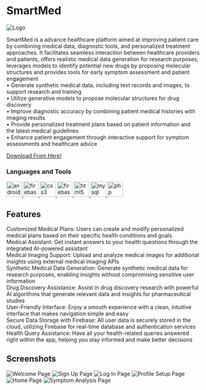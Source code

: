 # SmartMed
![Logo](https://github.com/darkseid03/SmartMed/blob/main/logo.png)

SmartMed is a advance healthcare platform aimed at improving patient care by combining medical data, diagnostic tools, and personalized treatment approaches. It facilitates seamless interaction between healthcare providers and patients, offers realistic medical data generation for research purposes, leverages models to identify potential new drugs by proposing molecular structures and provides tools for early symptom assessment and patient engagement<br>
• Generate synthetic medical data, including text records and images, to support research and training<br>
• Utilize generative models to propose molecular structures for drug discovery<br>
• Improve diagnostic accuracy by combining patient medical histories with imaging results<br>
• Provide personalized treatment plans based on patient information and the latest medical guidelines<br>
• Enhance patient engagement through interactive support for symptom assessments and healthcare advice


[Download From Here!](https://drive.google.com/file/d/1W1sM3FDhRMwiQg9EKxeromQUEYL063S7/view?usp=drivesdk)


<h3 align="left">Languages and Tools</h3>
<p align="left"> <a href="https://developer.android.com" target="_blank" rel="noreferrer"> <img src="https://uxwing.com/wp-content/themes/uxwing/download/brands-and-social-media/android-studio-icon.png" alt="androidstudio" width="40" height="40"/> </a> <a href="https://firebase.google.com/" target="_blank" rel="noreferrer"> <img src="https://www.svgrepo.com/show/353735/firebase.svg" alt="firebase" width="40" height="40"/> </a> <a href="https://gemini.google.com/" target="_blank" rel="noreferrer"> <img src="https://mir-s3-cdn-cf.behance.net/projects/max_808/45862f197501329.Y3JvcCwyMDAzLDE1NjcsNDAxLDA.png" alt="css3" width="40" height="40"/> </a> <a href="https://square.github.io/retrofit/" target="_blank" rel="noreferrer"> <img src="https://img.stackshare.io/service/2856/retrofit-logo.png" alt="firebase" width="40" height="40"/> </a> <a href="https://restfulapi.net/" target="_blank" rel="noreferrer"> <img src="https://www.flowgear.net/wp-content/uploads/2019/03/Rest-API-Large.png" alt="html5" width="40" height="40"/> </a> <a href="https://square.github.io/okhttp/" target="_blank" rel="noreferrer"> <img src="https://tomaytotomato.com/content/images/size/w600/2023/05/okhttp-1-.png" alt="mysql" width="40" height="40"/> </a> <a href="https://www.glideapps.com/" target="_blank" rel="noreferrer"> <img src="https://letsdovideo.com/wp-content/uploads/2015/01/Glide_Logo.jpg" alt="php" width="40" height="40"/> </a> </p>

## Features
Customized Medical Plans: Users can create and modify personalized medical plans based on their specific health conditions and goals<br>
Medical Assistant: Get instant answers to your health questions through the integrated AI-powered assistant<br>
Medical Imaging Support: Upload and analyze medical images for additional insights using external medical imaging APIs<br>
Synthetic Medical Data Generation: Generate synthetic medical data for research purposes, enabling insights without compromising sensitive user information<br>
Drug Discovery Assistance: Assist in drug discovery research with powerful AI algorithms that generate relevant data and insights for pharmaceutical studies<br>
User-Friendly Interface: Enjoy a smooth experience with a clean, intuitive interface that makes navigation simple and easy<br>
Secure Data Storage with Firebase: All user data is securely stored in the cloud, utilizing Firebase for real-time database and authentication services<br>
Health Query Assistance: Have all your health-related queries answered right within the app, helping you stay informed and make better decisions

## Screenshots

![Welcome Page](https://github.com/Rex1671/SmartMedAndroidApp/blob/master/welcome.jpg?raw=true)
![Sign Up Page](https://github.com/Rex1671/SmartMedAndroidApp/blob/master/signup.jpg?raw=true)
![Log In Page](https://github.com/Rex1671/SmartMedAndroidApp/blob/master/login.jpg?raw=true)
![Profile Setup Page](https://github.com/Rex1671/SmartMedAndroidApp/blob/master/profile.jpg?raw=true)
![Home Page](https://github.com/Rex1671/SmartMedAndroidApp/blob/master/homepage.jpg?raw=true)
![Symptom Analysis Page](https://github.com/Rex1671/SmartMedAndroidApp/blob/master/symptom%20(1).jpg?raw=true)

